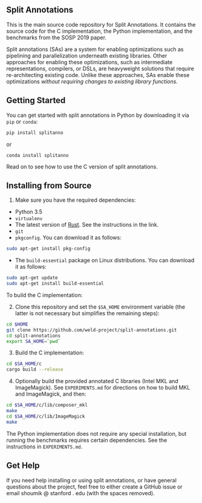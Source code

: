 ## Split Annotations

This is the main source code repository for Split Annotations. It contains the source code for the C implementation, the Python implementation, and the benchmarks from the SOSP 2019 paper.

Split annotations (SAs) are a system for enabling optimizations such as pipelining and parallelization underneath existing libraries. Other approaches for enabling these optimizations, such as intermediate representations, compilers, or DSLs, are heavyweight solutions that require re-architecting existing code. Unlike these approaches, SAs enable these optimizations _without requiring changes to existing library functions_.

## Getting Started

You can get started with split annotations in Python by downloading it via `pip` or `conda`:

```bash
pip install splitanno
```

or 

```
conda install splitanno
```

Read on to see how to use the C version of split annotations.

## Installing from Source

1. Make sure you have the required dependencies:

  * Python 3.5
  * `virtualenv`
  * The latest version of [Rust](https://rustup.rs/). See the instructions in the link.
  * `git`
  * `pkgconfig`. You can download it as follows:
  
  ```bash
  sudo apt-get install pkg-config
  ```
  
  * The `build-essential` package on Linux distributions. You can download it as follows:
  
  ```bash
  sudo apt-get update
  sudo apt-get install build-essential
  ```
  
To build the C implementation:
  
2. Clone this repository and set the `$SA_HOME` environment variable (the latter is not necessary but simplifies the remaining steps):

  ```bash
  cd $HOME
  git clone https://github.com/weld-project/split-annotations.git
  cd split-annotations
  export SA_HOME=`pwd`
  ```
  
3. Build the C implementation:

  ```bash
  cd $SA_HOME/c
  cargo build --release
  ```
   
4. Optionally build the provided annotated C libraries (Intel MKL and ImageMagick). See `EXPERIMENTS.md` for directions on how to build MKL and ImageMagick, and then:

  ```bash
  cd $SA_HOME/c/lib/composer_mkl
  make
  cd $SA_HOME/c/lib/ImageMagick
  make
  ```
  
The Python implementation does not require any special installation, but running the benchmarks requires certain dependencies. See the instructions in `EXPERIMENTS.md`.

## Get Help

If you need help installing or using split annotations, or have general questions about the project, feel free to either create a GitHub issue or email shoumik @ stanford . edu (with the spaces removed).
